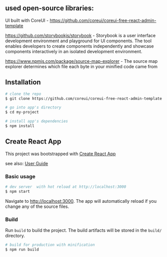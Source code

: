 ## used open-source libraries:

UI built with CoreUI - 
https://github.com/coreui/coreui-free-react-admin-template


https://github.com/storybookjs/storybook - Storybook is a user interface development environment and playground for UI components. The tool enables developers to create components independently and showcase components interactively in an isolated development environment.

https://www.npmjs.com/package/source-map-explorer - The source map explorer determines which file each byte in your minified code came from


## Installation

``` bash
# clone the repo
$ git clone https://github.com/coreui/coreui-free-react-admin-template.git my-project

# go into app's directory
$ cd my-project

# install app's dependencies
$ npm install
```

## Create React App
This project was bootstrapped with [Create React App](https://github.com/facebook/create-react-app)

see also:
[User Guide](CRA.md)

### Basic usage

``` bash
# dev server  with hot reload at http://localhost:3000
$ npm start
```

Navigate to [http://localhost:3000](http://localhost:3000). The app will automatically reload if you change any of the source files.

### Build

Run `build` to build the project. The build artifacts will be stored in the `build/` directory.

```bash
# build for production with minification
$ npm run build
```
